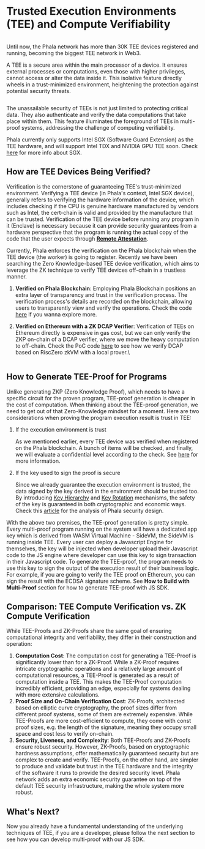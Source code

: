 # Trusted Execution Environments (TEE) and Compute Verifiability

<figure><img src="../../.gitbook/assets/TEE-Compute-Verifiability.png" alt=""><figcaption></figcaption></figure>

Until now, the Phala network has more than 30K TEE devices registered and running, becoming the biggest TEE network in Web3.

A TEE is a secure area within the main processor of a device. It ensures external processes or computations, even those with higher privileges, cannot access or alter the data inside it. This isolative feature directly wheels in a trust-minimized environment, heightening the protection against potential security threats.

<figure><img src="../../.gitbook/assets/TEE.png" alt=""><figcaption></figcaption></figure>

The unassailable security of TEEs is not just limited to protecting critical data. They also authenticate and verify the data computations that take place within them. This feature illuminates the foreground of TEEs in multi-proof systems, addressing the challenge of computing verifiability.

Phala currently only supports Intel SGX (Software Guard Extension) as the TEE hardware, and will support Intel TDX and NVIDIA GPU TEE soon. Check [here](https://sgx101.gitbook.io/sgx101/sgx-bootstrap/overview) for more info about SGX.

## How are TEE Devices Being Verified?

Verification is the cornerstone of guaranteeing TEE's trust-minimized environment. Verifying a TEE device (in Phala's context, Intel SGX device), generally refers to verifying the hardware information of the device, which includes checking if the CPU is genuine hardware manufactured by vendors such as Intel, the cert-chain is valid and provided by the manufacture that can be trusted. Verification of the TEE device before running any program in it (Enclave) is necessary because it can provide security guarantees from a hardware perspective that the program is running the actual copy of the code that the user expects through [**Remote Attestation**](https://sgx101.gitbook.io/sgx101/sgx-bootstrap/attestation#remote-attestation-primitives).

Currently, Phala enforces the verification on the Phala blockchain when the TEE device (the worker) is going to register. Recently we have been searching the Zero Knowledge-based TEE device verification, which aims to leverage the ZK technique to verify TEE devices off-chain in a trustless manner.

1. **Verified on Phala Blockchain**: Employing Phala Blockchain positions an extra layer of transparency and trust in the verification process. The verification process's details are recorded on the blockchain, allowing users to transparently view and verify the operations. Check the code [here](https://github.com/Phala-Network/phala-blockchain/tree/master/crates/sgx-attestation) if you wanna explore more.
2.  **Verified on Ethereum with a ZK DCAP Verifier**: Verification of TEEs on Ethereum directly is expensive in gas cost, but we can only verify the ZKP on-chain of a DCAP verifier, where we move the heavy computation to off-chain. Check the PoC code [here](https://github.com/tolak/zk-dcap-verifier) to see how we verify DCAP based on RiscZero zkVM with a local prover.\


    <figure><img src="../../.gitbook/assets/TEE-ZKProver.png" alt=""><figcaption></figcaption></figure>

## How to Generate TEE-Proof for Programs

Unlike generating ZKP (Zero Knowledge Proof), which needs to have a specific circuit for the proven program, TEE-proof generation is cheaper in the cost of computation. When thinking about the TEE-proof generation, we need to get out of that Zero-Knowledge mindset for a moment. Here are two considerations when proving the program execution result is trust in TEE:

1.  If the execution environment is trust

    As we mentioned earlier, every TEE device was verified when registered on the Phala blockchain. A bunch of items will be checked, and finally, we will evaluate a confidential level according to the check. See [here](https://docs.phala.network/compute-providers/basic-info/confidence-level-and-sgx-function) for more information.
2.  If the key used to sign the proof is secure

    Since we already guarantee the execution environment is trusted, the data signed by the key derived in the environment should be trusted too. By introducing [Key Hierarchy](https://docs.phala.network/developers/advanced-topics/blockchain-infrastructure/secret-key-hierarchy#key-hierarchy-management) and [Key Rotation](https://github.com/Phala-Network/phala-blockchain/pull/810) mechanisms, the safety of the key is guaranteed in both cryptographic and economic ways. Check this [article](https://medium.com/phala-network/technical-analysis-of-why-phala-will-not-be-affected-by-the-intel-sgx-chip-vulnerabilities-e045b0189dc2) for the analysis of Phala security design.

With the above two premises, the TEE-proof generation is pretty simple. Every multi-proof program running on the system will have a dedicated app key which is derived from WASM Virtual Machine - SideVM, the SideVM is running inside TEE. Every user can deploy a Javascript Engine for themselves, the key will be injected when developer upload their Javascript code to the JS engine where developer can use this key to sign transaction in their Javascript code. To generate the TEE-proof, the program needs to use this key to sign the output of the execution result of their business logic. For example, if you are going to verify the TEE proof on Ethereum, you can sign the result with the ECDSA signature scheme. See **How to Build with Multi-Proof** section for how to generate TEE-proof with JS SDK.

## Comparison: TEE Compute Verification vs. ZK Compute Verification

While TEE-Proofs and ZK-Proofs share the same goal of ensuring computational integrity and verifiability, they differ in their construction and operation:

1. **Computation Cost**: The computation cost for generating a TEE-Proof is significantly lower than for a ZK-Proof. While a ZK-Proof requires intricate cryptographic operations and a relatively large amount of computational resources, a TEE-Proof is generated as a result of computation inside a TEE. This makes the TEE-Proof computation incredibly efficient, providing an edge, especially for systems dealing with more extensive calculations.
2. **Proof Size and On-Chain Verification Cost**: ZK-Proofs, architected based on elliptic curve cryptography, the proof sizes differ from different proof systems, some of them are extremely expensive. While TEE-Proofs are more cost-efficient to compute, they come with const proof sizes, e.g. the length of the signature, meaning they occupy small space and cost less to verify on-chain.
3. **Security, Liveness, and Complexity**: Both TEE-Proofs and ZK-Proofs ensure robust security. However, ZK-Proofs, based on cryptographic hardness assumptions, offer mathematically guaranteed security but are complex to create and verify. TEE-Proofs, on the other hand, are simpler to produce and validate but trust in the TEE hardware and the integrity of the software it runs to provide the desired security level. Phala network adds an extra economic security guarantee on top of the default TEE security infrastructure, making the whole system more robust.

## What's Next?

Now you already have a fundamental understanding of the underlying techniques of TEE, if you are a developer, please follow the next section to see how you can develop multi-proof with our JS SDK.
